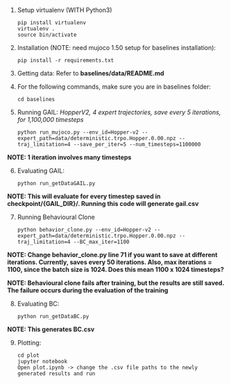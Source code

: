 1. Setup virtualenv (WITH Python3)
	```
    pip install virtualenv
	virtualenv .
	source bin/activate
	```

2. Installation (NOTE: need mujoco 1.50 setup for baselines installation):
	```
    pip install -r requirements.txt
    ```

3. Getting data:
    Refer to **baselines/data/README.md**

4. For the following commands, make sure you are in baselines folder:
	```
	cd baselines
    ```
    
5. Running GAIL:
    _HopperV2, 4 expert trajectories, save every 5 iterations, for 1,100,000 timesteps_
    ```	
    python run_mujoco.py --env_id=Hopper-v2 --expert_path=data/deterministic.trpo.Hopper.0.00.npz --traj_limitation=4 --save_per_iter=5 --num_timesteps=1100000
    ```

**NOTE: 1 iteration involves many timesteps**

6. Evaluating GAIL:
    ```
	python run_getDataGAIL.py
	```

**NOTE: This will evaluate for every timestep saved in checkpoint/{GAIL_DIR}/. Running this code will generate gail.csv**

7. Running Behavioural Clone
    ```	
    python behavior_clone.py --env_id=Hopper-v2 --expert_path=data/deterministic.trpo.Hopper.0.00.npz --traj_limitation=4 --BC_max_iter=1100
    ```
    
**NOTE: Change behavior_clone.py line 71 if you want to save at different iterations. Currently, saves every 50 iterations. Also, max iterations = 1100, since the batch size is 1024. Does this mean 1100 x 1024 timesteps?**

**NOTE: Behavioural clone fails after training, but the results are still saved. The failure occurs during the evaluation of the training**

8. Evaluating BC:
	```
    python run_getDataBC.py
    ```

**NOTE: This generates BC.csv**


9. Plotting:
	```
    cd plot
	jupyter notebook
	Open plot.ipynb -> change the .csv file paths to the newly generated results and run
    ```
